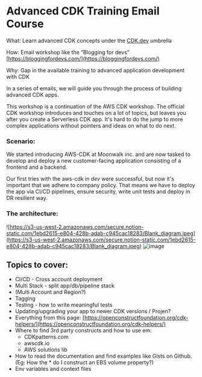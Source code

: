 
# Advanced CDK Training Email Course

What: Learn advanced CDK concepts under the [CDK.dev](http://cdk.dev) umbrella

How: Email workshop like the “Blogging for devs” [https://bloggingfordevs.com/](https://bloggingfordevs.com/)

Why: Gap in the available training to advanced application development with CDK

In a series of emails, we will guide you through the process of building advanced CDK apps.

This workshop is a continuation of the AWS CDK workshop. The official CDK workshop introduces and touches on a lot of topics, but leaves you after you create a Serverless CDK app. It's hard to do the jump to more complex applications without pointers and ideas on what to do next.

### Scenario:

We started introducing AWS-CDK at Moonwalk inc. and are now tasked to develop and deploy a new customer-facing application consisting of a frontend and a backend.

Our first tries with the aws-cdk in *dev* were successful, but now it's important that we adhere to company policy. That means we have to deploy the app via CI/CD pipelines, ensure security, write unit tests and deploy in DR resilient way.

### The architecture:

![https://s3-us-west-2.amazonaws.com/secure.notion-static.com/1ebd2615-e804-428b-adab-c945cac18283/Blank_diagram.jpeg](https://s3-us-west-2.amazonaws.com/secure.notion-static.com/1ebd2615-e804-428b-adab-c945cac18283/Blank_diagram.jpeg)
![image](https://user-images.githubusercontent.com/45762661/97349778-2fb9e000-1890-11eb-945e-e274b50e3f07.png)


## Topics to cover:

- CI/CD - Cross account deployment
- Multi Stack - split app/db/pipeline stack
- (Multi Account and Region?)
- Tagging
- Testing - how to write meaningful tests
- Updating/upgrading your app to newer CDK versions / Projen?
- Everything from this page: [https://openconstructfoundation.org/cdk-helpers/](https://openconstructfoundation.org/cdk-helpers/)
- Where to find 3rd party constructs and how to use em:
    - CDKpatterns.com
    - awscdk.io
    - AWS solutions lib
- How to read the documentation and find examples like Gists on Github. (Eg: How the * do I construct an EBS volume property?)
- Env variables  and context files
